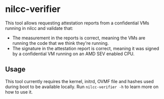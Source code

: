 # nilcc-verifier

This tool allows requesting attestation reports from a confidential VMs running in nilcc and validate that:

* The measurement in the reports is correct, meaning the VMs are running the code that we think they're running.
* The signature in the attestation report is correct, meaning it was signed by a confidential VM running on an AMD SEV 
enabled CPU.

## Usage

This tool currently requires the kernel, initrd, OVMF file and hashes used during boot to be available locally. Run 
`nilcc-verifier -h` to learn more on how to use it.
